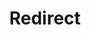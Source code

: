 ﻿---
layout: src/layouts/Redirect.astro
title: Redirect
redirect: https://yamldoc.liuyan.wang/docs/runbooks/runbook-examples/routine/updating-linux
pubDate:  2023-01-01
navSearch: false
navSitemap: false
navMenu: false
---
